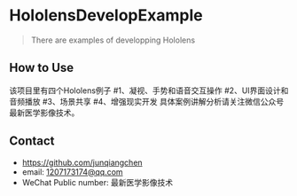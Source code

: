 # HololensDevelopExample
> There are examples of developping Hololens

## How to Use
该项目里有四个Hololens例子 #1、凝视、手势和语音交互操作 #2、UI界面设计和音频播放 #3、场景共享 #4、增强现实开发
具体案例讲解分析请关注微信公众号最新医学影像技术。

## Contact
* https://github.com/junqiangchen
* email: 1207173174@qq.com
* WeChat Public number: 最新医学影像技术
